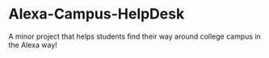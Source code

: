 # Alexa-Campus-HelpDesk
A minor project that helps students find their way around college campus in the Alexa way! 

